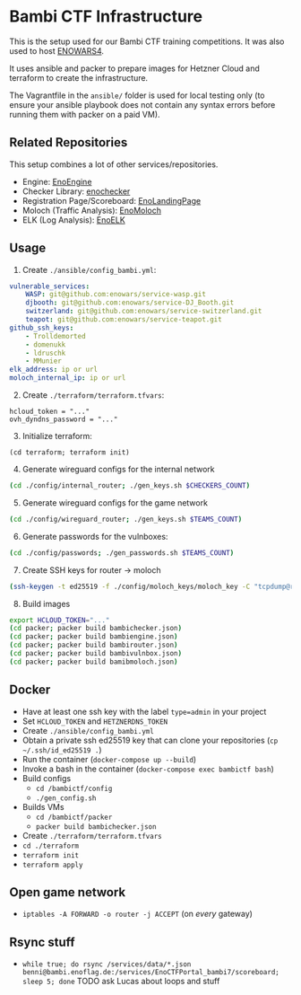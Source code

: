 # Bambi CTF Infrastructure

This is the setup used for our Bambi CTF training competitions. It was also used to host [ENOWARS4](https://enowars.com).

It uses ansible and packer to prepare images for Hetzner Cloud and terraform to create the infrastructure.

The Vagrantfile in the `ansible/` folder is used for local testing only (to ensure your ansible playbook does not contain any syntax errors before running them with packer on a paid VM).

## Related Repositories

This setup combines a lot of other services/repositories.

- Engine: [EnoEngine](https://github.com/enowars/enoengine)
- Checker Library: [enochecker](https://github.com/enowars/enochecker)
- Registration Page/Scoreboard: [EnoLandingPage](https://github.com/enowars/EnoLandingPage)
- Moloch (Traffic Analysis): [EnoMoloch](https://github.com/enoflag/EnoMoloch)
- ELK (Log Analysis): [EnoELK](https://github.com/enowars/EnoELK)

## Usage

1. Create `./ansible/config_bambi.yml`:
```yaml
vulnerable_services:
    WASP: git@github.com:enowars/service-wasp.git
    djbooth: git@github.com:enowars/service-DJ_Booth.git
    switzerland: git@github.com:enowars/service-switzerland.git
    teapot: git@github.com:enowars/service-teapot.git
github_ssh_keys:
    - Trolldemorted
    - domenukk
    - ldruschk
    - MMunier
elk_address: ip or url
moloch_internal_ip: ip or url
```
2. Create `./terraform/terraform.tfvars`:
```
hcloud_token = "..."
ovh_dyndns_password = "..."
```
3. Initialize terraform:
```
(cd terraform; terraform init)
```
4. Generate wireguard configs for the internal network
```sh
(cd ./config/internal_router; ./gen_keys.sh $CHECKERS_COUNT)
```
5. Generate wireguard configs for the game network
```sh
(cd ./config/wireguard_router; ./gen_keys.sh $TEAMS_COUNT)
```
6. Generate passwords for the vulnboxes:
```sh
(cd ./config/passwords; ./gen_passwords.sh $TEAMS_COUNT)
```
7. Create SSH keys for router -> moloch
```sh
(ssh-keygen -t ed25519 -f ./config/moloch_keys/moloch_key -C "tcpdump@router")
```
8. Build images
```sh
export HCLOUD_TOKEN="..."
(cd packer; packer build bambichecker.json)
(cd packer; packer build bambiengine.json)
(cd packer; packer build bambirouter.json)
(cd packer; packer build bambivulnbox.json)
(cd packer; packer build bamibmoloch.json)
```

## Docker
- Have at least one ssh key with the label `type=admin` in your project
- Set `HCLOUD_TOKEN` and `HETZNERDNS_TOKEN`
- Create `./ansible/config_bambi.yml`
- Obtain a private ssh ed25519 key that can clone your repositories (`cp ~/.ssh/id_ed25519 .`)
- Run the container (`docker-compose up --build`)
- Invoke a bash in the container (`docker-compose exec bambictf bash`)
- Build configs
    - `cd /bambictf/config`
    - `./gen_config.sh`
- Builds VMs
    - `cd /bambictf/packer`
    - `packer build bambichecker.json`
- Create `./terraform/terraform.tfvars`
- `cd ./terraform`
- `terraform init`
- `terraform apply`


## Open game network
- `iptables -A FORWARD -o router -j ACCEPT` (on *every* gateway)


## Rsync stuff
- `while true; do rsync /services/data/*.json benni@bambi.enoflag.de:/services/EnoCTFPortal_bambi7/scoreboard; sleep 5; done` TODO ask Lucas about loops and stuff
